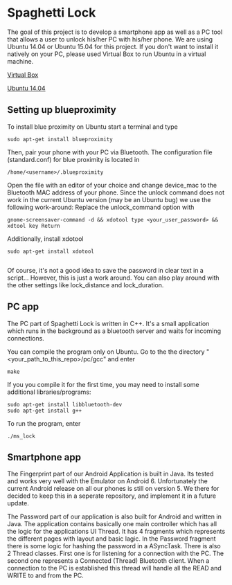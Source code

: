 # Spaghetti Lock

The goal of this project is to develop a smartphone app as well as a PC tool that allows a user to unlock his/her PC with his/her phone. We are using Ubuntu 14.04 or Ubuntu 15.04 for this project. If you don't want to install it natively on your PC, please used Virtual Box to run Ubuntu in a virtual machine. 

[Virtual Box](https://www.virtualbox.org/wiki/Downloads)

[Ubuntu 14.04](http://www.ubuntu.com/download/desktop)

## Setting up blueproximity

To install blue proximity on Ubuntu start a terminal and type

```
sudo apt-get install blueproximity

```

Then, pair your phone with your PC via Bluetooth. The configuration file (standard.conf) for blue proximity is located in 

```
/home/<username>/.blueproximity
```


Open the file with an editor of your choice and change device_mac to the Bluetooth MAC address of your phone. Since the unlock command does not work in the current Ubuntu version (may be an Ubuntu bug) we use the following work-around: Replace the unlock_command option with

```
gnome-screensaver-command -d && xdotool type <your_user_password> && xdtool key Return
```

Additionally, install xdotool

```
sudo apt-get install xdotool


```

Of course, it's not a good idea to save the password in clear text in a script... However, this is just a work around. 
You can also play around with the other settings like lock_distance and lock_duration.

## PC app

The PC part of Spaghetti Lock is written in C++. It's a small application which runs in the background as a bluetooth server and waits for incoming connections. 

You can compile the program only on Ubuntu. Go to the the directory "<your_path_to_this_repo>/pc/gcc" and enter

```
make
```

If you you compile it for the first time, you may need to install some additional libraries/programs:
```
sudo apt-get install libbluetooth-dev
sudo apt-get install g++
```

To run the program, enter
```
./ms_lock
```

## Smartphone app
The Fingerprint part of our Android Application is built in Java. Its tested and works very well with the Emulator on Android 6. Unfortunately the current Android release on all our phones is still on version 5. 
We there for decided to keep this in a seperate repository, and implement it in a future update.

The Password part of our application is also built for Android and written in Java. The application contains basically one main controller which has all the logic for the applications UI Thread. 
It has 4 fragments which represents the different pages with layout and basic lagic. In the Password fragment there is some logic for hashing the password in a ASyncTask.
There is also 2 Thread classes. First one is for listening for a connection with the PC. The second one represents a Connected (Thread) Bluetooth client. When a connection to the PC is established this thread will handle all the READ and WRITE to and from the PC.
